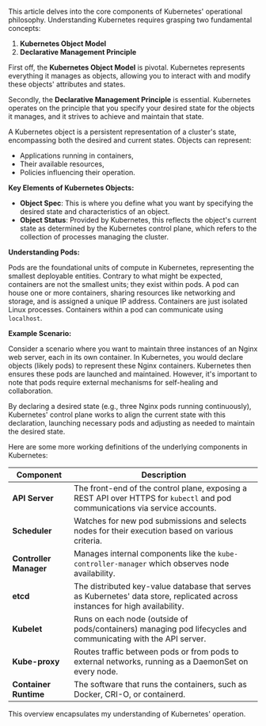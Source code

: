 This article delves into the core components of Kubernetes' operational philosophy. Understanding Kubernetes requires grasping two fundamental concepts:

1. **Kubernetes Object Model**
2. **Declarative Management Principle**

First off, the **Kubernetes Object Model** is pivotal. Kubernetes represents everything it manages as objects, allowing you to interact with and modify these objects' attributes and states.

Secondly, the **Declarative Management Principle** is essential. Kubernetes operates on the principle that you specify your desired state for the objects it manages, and it strives to achieve and maintain that state.

A Kubernetes object is a persistent representation of a cluster's state, encompassing both the desired and current states. Objects can represent:

- Applications running in containers,
- Their available resources,
- Policies influencing their operation.

**Key Elements of Kubernetes Objects:**

- **Object Spec**: This is where you define what you want by specifying the desired state and characteristics of an object.
- **Object Status**: Provided by Kubernetes, this reflects the object's current state as determined by the Kubernetes control plane, which refers to the collection of processes managing the cluster.

**Understanding Pods:**

Pods are the foundational units of compute in Kubernetes, representing the smallest deployable entities. Contrary to what might be expected, containers are not the smallest units; they exist within pods. A pod can house one or more containers, sharing resources like networking and storage, and is assigned a unique IP address. Containers are just isolated Linux processes. Containers within a pod can communicate using `localhost`.

**Example Scenario:**

Consider a scenario where you want to maintain three instances of an Nginx web server, each in its own container. In Kubernetes, you would declare objects (likely pods) to represent these Nginx containers. Kubernetes then ensures these pods are launched and maintained. However, it's important to note that pods require external mechanisms for self-healing and collaboration.

By declaring a desired state (e.g., three Nginx pods running continuously), Kubernetes' control plane works to align the current state with this declaration, launching necessary pods and adjusting as needed to maintain the desired state.

Here are some more working definitions of the underlying components in Kubernetes:

| Component          | Description                                                                                       |
|--------------------|---------------------------------------------------------------------------------------------------|
| **API Server**     | The front-end of the control plane, exposing a REST API over HTTPS for `kubectl` and pod communications via service accounts. |
| **Scheduler**      | Watches for new pod submissions and selects nodes for their execution based on various criteria.  |
| **Controller Manager** | Manages internal components like the `kube-controller-manager` which observes node availability.  |
| **etcd**           | The distributed key-value database that serves as Kubernetes' data store, replicated across instances for high availability. |
| **Kubelet**        | Runs on each node (outside of pods/containers) managing pod lifecycles and communicating with the API server. |
| **Kube-proxy**     | Routes traffic between pods or from pods to external networks, running as a DaemonSet on every node. |
| **Container Runtime** | The software that runs the containers, such as Docker, CRI-O, or containerd.                       |

This overview encapsulates my understanding of Kubernetes' operation.
